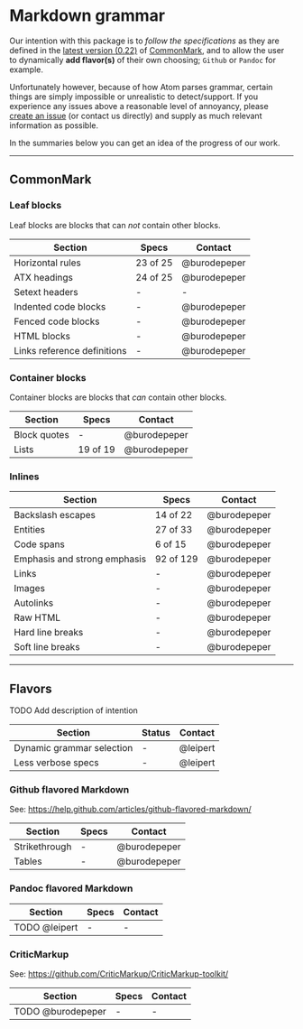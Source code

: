 # Markdown grammar

Our intention with this package is to _follow the specifications_ as they are defined in the [latest version (0.22)](http://spec.commonmark.org/0.22/) of [CommonMark](http://www.commonmark.org/), and to allow the user to dynamically **add flavor(s)** of their own choosing; `Github` or `Pandoc` for example.

Unfortunately however, because of how Atom parses grammar, certain things are simply impossible or unrealistic to detect/support. If you experience any issues above a reasonable level of annoyancy, please [create an issue](issues/new/) (or contact us directly) and supply as much relevant information as possible.

In the summaries below you can get an idea of the progress of our work.

---

## CommonMark

### Leaf blocks

Leaf blocks are blocks that can _not_ contain other blocks.

| Section | Specs | Contact |
| ------- | ----- | ------- |
| Horizontal rules | 23 of 25 | @burodepeper |
| ATX headings | 24 of 25 | @burodepeper |
| Setext headers | - | - |
| Indented code blocks | - | @burodepeper |
| Fenced code blocks | - | @burodepeper |
| HTML blocks | - | @burodepeper |
| Links reference definitions | - | @burodepeper |

### Container blocks

Container blocks are blocks that _can_ contain other blocks.

| Section | Specs | Contact |
| ------- | ----- | ------- |
| Block quotes | - | @burodepeper |
| Lists | 19 of 19 | @burodepeper |

### Inlines

| Section | Specs | Contact |
| ------- | ----- | ------- |
| Backslash escapes | 14 of 22 | @burodepeper |
| Entities | 27 of 33 | @burodepeper |
| Code spans | 6 of 15 | @burodepeper |
| Emphasis and strong emphasis | 92 of 129 | @burodepeper |
| Links | - | @burodepeper |
| Images | - | @burodepeper |
| Autolinks | - | @burodepeper |
| Raw HTML | - | @burodepeper |
| Hard line breaks | - | @burodepeper |
| Soft line breaks | - | @burodepeper |

---

## Flavors

TODO Add description of intention

| Section | Status | Contact |
| ------- | ----- | ------- |
| Dynamic grammar selection | - | @leipert |
| Less verbose specs | - | @leipert |

### Github flavored Markdown

See: https://help.github.com/articles/github-flavored-markdown/

| Section | Specs | Contact |
| ------- | ----- | ------- |
| Strikethrough | - | @burodepeper |
| Tables | - | @burodepeper |

### Pandoc flavored Markdown

| Section | Specs | Contact |
| ------- | ----- | ------- |
| TODO @leipert | - | - |

### CriticMarkup

See: https://github.com/CriticMarkup/CriticMarkup-toolkit/

| Section | Specs | Contact |
| ------- | ----- | ------- |
| TODO @burodepeper | - | - |
